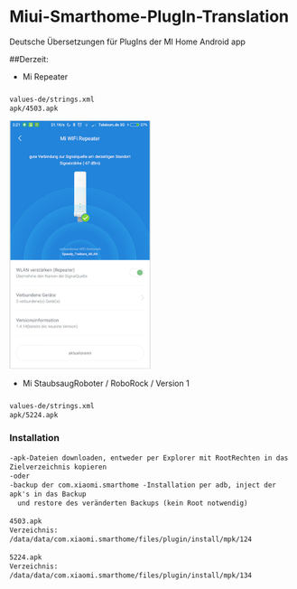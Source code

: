 # Miui-Smarthome-PlugIn-Translation
Deutsche Übersetzungen für PlugIns der MI Home Android app

##Derzeit:

- Mi Repeater
###
```
values-de/strings.xml
apk/4503.apk
```
[<img src="https://github.com/revil-O/Miui-Smarthome-PlugIn-Translation/blob/master/Mi%20Repeater/media/screen1.png" width=250>](https://github.com/revil-O/Miui-Smarthome-PlugIn-Translation/blob/master/Mi%20Repeater/media/screen1.png)

- Mi StaubsaugRoboter / RoboRock / Version 1
###
```
values-de/strings.xml
apk/5224.apk
```

### Installation 
```
-apk-Dateien downloaden, entweder per Explorer mit RootRechten in das Zielverzeichnis kopieren
-oder
-backup der com.xiaomi.smarthome -Installation per adb, inject der apk's in das Backup 
  und restore des veränderten Backups (kein Root notwendig)

4503.apk
Verzeichnis:  /data/data/com.xiaomi.smarthome/files/plugin/install/mpk/124

5224.apk
Verzeichnis:  /data/data/com.xiaomi.smarthome/files/plugin/install/mpk/134
```
